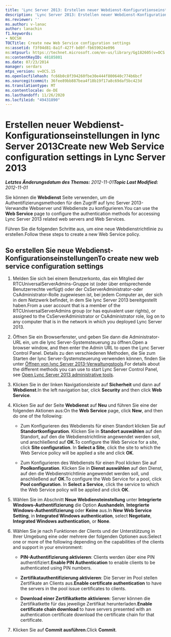 ```yaml
---
title: 'Lync Server 2013: Erstellen neuer Webdienst-Konfigurationseinstellungen'
description: 'Lync Server 2013: Erstellen neuer Webdienst-Konfigurationseinstellungen'
ms.reviewer: ''
ms.author: v-lanac
author: lanachin
f1.keywords:
- NOCSH
TOCTitle: Create new Web Service configuration settings
ms:assetid: f3f04d81-8a1f-427f-bd0f-fb659024e096
ms:mtpsurl: https://technet.microsoft.com/en-us/library/Gg182605(v=OCS.15)
ms:contentKeyID: 48185801
ms.date: 07/23/2014
manager: serdars
mtps_version: v=OCS.15
ms.openlocfilehash: fc66b0c8f394260fbe30e444f800640c774b6bcf
ms.sourcegitcommit: 36fee89bb887bea4f18b19f17a8c69daf5bc423d
ms.translationtype: MT
ms.contentlocale: de-DE
ms.lasthandoff: 11/26/2020
ms.locfileid: "49431890"
---
```

# <a name="create-new-web-service-configuration-settings-in-lync-server-2013"></a><span data-ttu-id="a6f14-103">Erstellen neuer Webdienst-Konfigurationseinstellungen in lync Server 2013</span><span class="sxs-lookup"><span data-stu-id="a6f14-103">Create new Web Service configuration settings in Lync Server 2013</span></span>

<div data-xmlns="http://www.w3.org/1999/xhtml">

<div class="topic" data-xmlns="http://www.w3.org/1999/xhtml" data-msxsl="urn:schemas-microsoft-com:xslt" data-cs="https://msdn.microsoft.com/">

<div data-asp="https://msdn2.microsoft.com/asp">



</div>

<div id="mainSection">

<div id="mainBody"><span data-ttu-id="a6f14-104">

<span> </span></span><span class="sxs-lookup"><span data-stu-id="a6f14-104">

<span> </span></span></span>

<span data-ttu-id="a6f14-105">_**Letztes Änderungsdatum des Themas:** 2012-11-01_</span><span class="sxs-lookup"><span data-stu-id="a6f14-105">_**Topic Last Modified:** 2012-11-01_</span></span>

<span data-ttu-id="a6f14-106">Sie können die **Webdienst** Seite verwenden, um die Authentifizierungsmethoden für den Zugriff auf lync Server 2013-Verwandte Webserver und Webdienste zu konfigurieren.</span><span class="sxs-lookup"><span data-stu-id="a6f14-106">You can use the **Web Service** page to configure the authentication methods for accessing Lync Server 2013 related web servers and Web Services.</span></span>

<span data-ttu-id="a6f14-107">Führen Sie die folgenden Schritte aus, um eine neue Webdienstrichtlinie zu erstellen.</span><span class="sxs-lookup"><span data-stu-id="a6f14-107">Follow these steps to create a new Web Service policy.</span></span>

<div>

## <a name="to-create-new-web-service-configuration-settings"></a><span data-ttu-id="a6f14-108">So erstellen Sie neue Webdienst-Konfigurationseinstellungen</span><span class="sxs-lookup"><span data-stu-id="a6f14-108">To create new web service configuration settings</span></span>

1.  <span data-ttu-id="a6f14-109">Melden Sie sich bei einem Benutzerkonto, das ein Mitglied der RTCUniversalServerAdmins-Gruppe ist (oder über entsprechende Benutzerrechte verfügt) oder der CsServerAdministrator-oder CsAdministrator-Rolle zugewiesen ist, bei jedem Computer an, der sich in dem Netzwerk befindet, in dem Sie lync Server 2013 bereitgestellt haben.</span><span class="sxs-lookup"><span data-stu-id="a6f14-109">From a user account that is a member of the RTCUniversalServerAdmins group (or has equivalent user rights), or assigned to the CsServerAdministrator or CsAdministrator role, log on to any computer that is in the network in which you deployed Lync Server 2013.</span></span>

2.  <span data-ttu-id="a6f14-110">Öffnen Sie ein Browserfenster, und geben Sie dann die Administrator-URL ein, um die lync Server-Systemsteuerung zu öffnen.</span><span class="sxs-lookup"><span data-stu-id="a6f14-110">Open a browser window, and then enter the Admin URL to open the Lync Server Control Panel.</span></span> <span data-ttu-id="a6f14-111">Details zu den verschiedenen Methoden, die Sie zum Starten der lync Server-Systemsteuerung verwenden können, finden Sie unter [Öffnen von lync Server 2013-Verwaltungstools](lync-server-2013-open-lync-server-administrative-tools.md).</span><span class="sxs-lookup"><span data-stu-id="a6f14-111">For details about the different methods you can use to start Lync Server Control Panel, see [Open Lync Server 2013 administrative tools](lync-server-2013-open-lync-server-administrative-tools.md).</span></span>

3.  <span data-ttu-id="a6f14-112">Klicken Sie in der linken Navigationsleiste auf **Sicherheit** und dann auf **Webdienst**.</span><span class="sxs-lookup"><span data-stu-id="a6f14-112">In the left navigation bar, click **Security** and then click **Web Service**.</span></span>

4.  <span data-ttu-id="a6f14-113">Klicken Sie auf der Seite **Webdienst** auf **Neu** und führen Sie eine der folgenden Aktionen aus:</span><span class="sxs-lookup"><span data-stu-id="a6f14-113">On the **Web Service** page, click **New**, and then do one of the following:</span></span>
    
      - <span data-ttu-id="a6f14-p102">Zum Konfigurieren des Webdiensts für einen Standort klicken Sie auf **Standortkonfiguration**. Klicken Sie in **Standort auswählen** auf den Standort, auf den die Webdienstrichtlinie angewendet werden soll, und anschließend auf **OK**.</span><span class="sxs-lookup"><span data-stu-id="a6f14-p102">To configure the Web Service for a site, click **Site configuration**. In **Select a Site**, click the site to which the Web Service policy will be applied a site and click **OK**.</span></span>
    
      - <span data-ttu-id="a6f14-p103">Zum Konfigurieren des Webdiensts für einen Pool klicken Sie auf **Poolkonfiguration**. Klicken Sie in **Dienst auswählen** auf den Dienst, auf den die Webdienstrichtlinie angewendet werden soll, und anschließend auf **OK**.</span><span class="sxs-lookup"><span data-stu-id="a6f14-p103">To configure the Web Service for a pool, click **Pool configuration**. In **Select a Service**, click the service to which the Web Service policy will be applied and click **OK**.</span></span>

5.  <span data-ttu-id="a6f14-118">Wählen Sie im Abschnitt **Neue Webdiensteinstellung** unter **Integrierte Windows-Authentifizierung** die Option **Aushandeln**, **Integrierte Windows-Authentifizierung** oder **Keine** aus.</span><span class="sxs-lookup"><span data-stu-id="a6f14-118">In **New Web Service Setting**, in **Integrated Windows authentication**, select **Negotiate**, **Integrated Windows authentication**, or **None**.</span></span>

6.  <span data-ttu-id="a6f14-119">Wählen Sie je nach Funktionen der Clients und der Unterstützung in Ihrer Umgebung eine oder mehrere der folgenden Optionen aus:</span><span class="sxs-lookup"><span data-stu-id="a6f14-119">Select one or more of the following depending on the capabilities of the clients and support in your environment:</span></span>
    
      - <span data-ttu-id="a6f14-120">**PIN-Authentifizierung aktivieren**: Clients werden über eine PIN authentifiziert.</span><span class="sxs-lookup"><span data-stu-id="a6f14-120">**Enable PIN Authentication** to enable clients to be authenticated using PIN numbers.</span></span>
    
      - <span data-ttu-id="a6f14-121">**Zertifikatauthentifizierung aktivieren**: Die Server im Pool stellen Zertifikate an Clients aus.</span><span class="sxs-lookup"><span data-stu-id="a6f14-121">**Enable certificate authentication** to have the servers in the pool issue certificates to clients.</span></span>
    
      - <span data-ttu-id="a6f14-122">**Download einer Zertifikatkette aktivieren**: Server können die Zertifikatkette für das jeweilige Zertifikat herunterladen.</span><span class="sxs-lookup"><span data-stu-id="a6f14-122">**Enable certificate chain download** to have servers presented with an authentication certificate download the certificate chain for that certificate.</span></span>

7.  <span data-ttu-id="a6f14-123">Klicken Sie auf **Commit ausführen**.</span><span class="sxs-lookup"><span data-stu-id="a6f14-123">Click **Commit**.</span></span>

<span data-ttu-id="a6f14-124"></div>

</div>

<span> </span>

</div>

</div>

</span><span class="sxs-lookup"><span data-stu-id="a6f14-124"></div>

</div>

<span> </span>

</div>

</div>

</span></span></div>

